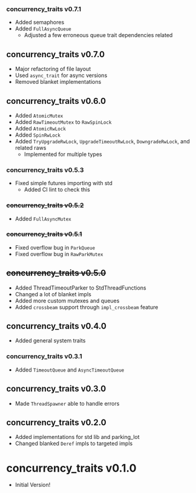 ### concurrency_traits v0.7.1
- Added semaphores
- Added `FullAsyncQueue`
  - Adjusted a few erroneous queue trait dependencies related

## concurrency_traits v0.7.0
- Major refactoring of file layout
- Used `async_trait` for async versions
- Removed blanket implementations

## concurrency_traits v0.6.0
- Added `AtomicMutex`
- Added `RawTimeoutMutex` to `RawSpinLock`
- Added `AtomicRwLock`
- Added `SpinRwLock`
- Added `TryUpgradeRwLock`, `UpgradeTimeoutRwLock`, `DowngradeRwLock`, and related raws
  - Implemented for multiple types

### concurrency_traits v0.5.3
- Fixed simple futures importing with std
  - Added CI lint to check this

### ~~concurrency_traits v0.5.2~~
- Added `FullAsyncMutex`

### ~~concurrency_traits v0.5.1~~
- Fixed overflow bug in `ParkQueue`
- Fixed overflow bug in `RawParkMutex`

## ~~concurrency_traits v0.5.0~~
- Added ThreadTimeoutParker to StdThreadFunctions
- Changed a lot of blanket impls
- Added more custom mutexes and queues
- Added `crossbeam` support through `impl_crossbeam` feature

## concurrency_traits v0.4.0
- Added general system traits

### concurrency_traits v0.3.1
- Added `TimeoutQueue` and `AsyncTimeoutQueue`

## concurrency_traits v0.3.0
- Made `ThreadSpawner` able to handle errors

## concurrency_traits v0.2.0
- Added implementations for std lib and parking_lot
- Changed blanked `Deref` impls to targeted impls

# concurrency_traits v0.1.0
- Initial Version!
